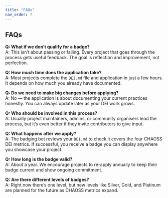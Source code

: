 ```yaml
---
title: "FAQs"
nav_order: 7
---
```


## FAQs
**Q: What if we don’t qualify for a badge?**  
A: This isn’t about passing or failing. Every project that goes through the process gets useful feedback. The goal is reflection and improvement, not perfection.

**Q: How much time does the application take?**  
A: Most projects complete the `DEI.md` file and application in just a few hours. It depends on how much you already have documented.

**Q: Do we need to make big changes before applying?**  
A: No — the application is about documenting your current practices honestly. You can always update later as your DEI work grows.

**Q: Who should be involved in this process?**  
A: Usually project maintainers, admins, or community organisers lead the process, but it’s even better if they invite contributors to give input.

**Q: What happens after we apply?**  
A: The badging bot reviews your `DEI.md` to check it covers the four CHAOSS DEI metrics. If successful, you receive a badge you can display anywhere you showcase your project.

**Q: How long is the badge valid?**  
A: About a year. We encourage projects to re-apply annually to keep their badge current and show ongoing commitment.

**Q: Are there different levels of badges?**  
A: Right now there’s one level, but new levels like Silver, Gold, and Platinum are planned for the future as CHAOSS metrics expand.
